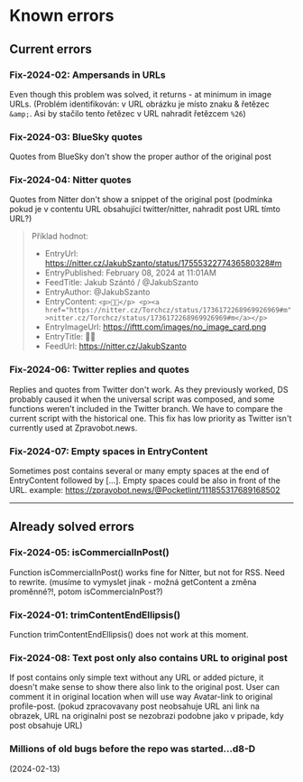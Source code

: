 # Known errors

## Current errors

### Fix-2024-02: Ampersands in URLs
Even though this problem was solved, it returns - at minimum in image URLs.
(Problém identifikován: v URL obrázku je místo znaku & řetězec `&amp;`. Asi by stačilo tento řetězec v URL nahradit řetězcem `%26`)

### Fix-2024-03: BlueSky quotes
Quotes from BlueSky don't show the proper author of the original post

### Fix-2024-04: Nitter quotes
Quotes from Nitter don't show a snippet of the original post
(podmínka pokud je v contentu URL obsahující twitter/nitter, nahradit post URL tímto URL?)
> Příklad hodnot:
> * EntryUrl: https://nitter.cz/JakubSzanto/status/1755532277436580328#m
> * EntryPublished: February 08, 2024 at 11:01AM
> * FeedTitle: Jakub Szántó / @JakubSzanto
> * EntryAuthor: @JakubSzanto
> * EntryContent: `<p>🙏🏽</p> <p><a href="https://nitter.cz/Torchcz/status/1736172268969926969#m">nitter.cz/Torchcz/status/1736172268969926969#m</a></p>`
> * EntryImageUrl: https://ifttt.com/images/no_image_card.png
> * EntryTitle: 🙏🏽
> * FeedUrl: https://nitter.cz/JakubSzanto

### Fix-2024-06: Twitter replies and quotes
Replies and quotes from Twitter don't work. As they previously worked, DS probably caused it when the universal script was composed, and some functions weren't included in the Twitter branch. We have to compare the current script with the historical one. This fix has low priority as Twitter isn't currently used at Zpravobot.news.

### Fix-2024-07: Empty spaces in EntryContent
Sometimes post contains several or many empty spaces at the end of EntryContent followed by […]. Empty spaces could be also in front of the URL.
example: https://zpravobot.news/@Pocketlint/111855317689168502

---

## Already solved errors

### Fix-2024-05: isCommercialInPost()
Function isCommercialInPost() works fine for Nitter, but not for RSS. Need to rewrite.
(musíme to vymyslet jinak - možná getContent a změna proměnné?!, potom isCommerciaInPost?)

### Fix-2024-01: trimContentEndEllipsis()
Function trimContentEndEllipsis() does not work at this moment.

### Fix-2024-08: Text post only also contains URL to original post
If post contains only simple text without any URL or added picture, it doesn't make sense to show there also link to the original post. User can comment it in original location when will use way Avatar-link to original profile-post.
(pokud zpracovavany post neobsahuje URL ani link na obrazek, URL na originalni post se nezobrazi podobne jako v pripade, kdy post obsahuje URL)

### Millions of old bugs before the repo was started...d8-D

(2024-02-13)
